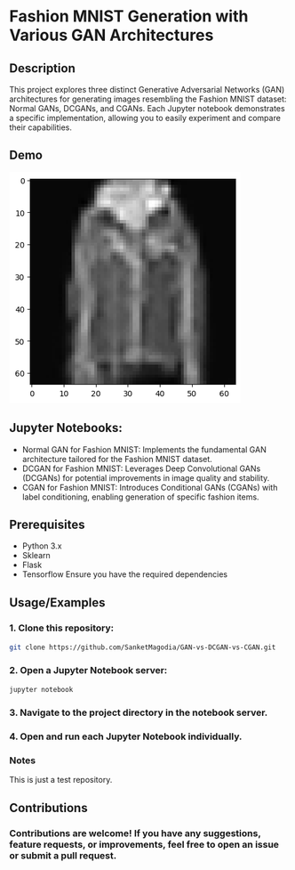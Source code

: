 
# Fashion MNIST Generation with Various GAN Architectures


## Description


This project explores three distinct Generative Adversarial Networks (GAN) architectures for generating images resembling the Fashion MNIST dataset: Normal GANs, DCGANs, and CGANs. Each Jupyter notebook demonstrates a specific implementation, allowing you to easily experiment and compare their capabilities.

## Demo

![alt text](https://github.com/SanketMagodia/GAN-vs-DCGAN-vs-CGAN/blob/main/output.png)

## Jupyter Notebooks:

- Normal GAN for Fashion MNIST: Implements the fundamental GAN architecture tailored for the Fashion MNIST dataset.
- DCGAN for Fashion MNIST: Leverages Deep Convolutional GANs (DCGANs) for potential improvements in image quality and stability.
- CGAN for Fashion MNIST: Introduces Conditional GANs (CGANs) with label conditioning, enabling generation of specific fashion items.







## Prerequisites
- Python 3.x
- Sklearn
- Flask
- Tensorflow
Ensure you have the required dependencies 


## Usage/Examples

### 1. Clone this repository:

```bash
git clone https://github.com/SanketMagodia/GAN-vs-DCGAN-vs-CGAN.git
```
### 2. Open a Jupyter Notebook server:

```bash
jupyter notebook
```
###  3. Navigate to the project directory in the notebook server.
### 4. Open and run each Jupyter Notebook individually.

### Notes
This is just a test repository.

## Contributions
### Contributions are welcome! If you have any suggestions, feature requests, or improvements, feel free to open an issue or submit a pull request.
